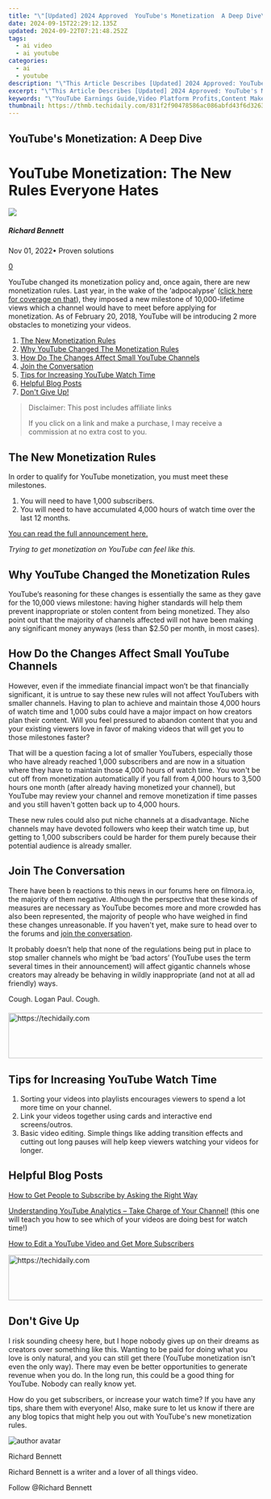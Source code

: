 ```yaml
---
title: "\"[Updated] 2024 Approved  YouTube's Monetization  A Deep Dive\""
date: 2024-09-15T22:29:12.135Z
updated: 2024-09-22T07:21:48.252Z
tags:
  - ai video
  - ai youtube
categories:
  - ai
  - youtube
description: "\"This Article Describes [Updated] 2024 Approved: YouTube's Monetization: A Deep Dive\""
excerpt: "\"This Article Describes [Updated] 2024 Approved: YouTube's Monetization: A Deep Dive\""
keywords: "\"YouTube Earnings Guide,Video Platform Profits,Content Maker Revenue,Streamer Income Strategies,Ad-Driven Viewing Rewards,Media Creator Earning,Video Monetization Basics\""
thumbnail: https://thmb.techidaily.com/831f2f90478586ac086abfd43f6d32639656f49a2d8163ca6c49196e0614246e.jpg
---
```


## YouTube's Monetization: A Deep Dive

# YouTube Monetization: The New Rules Everyone Hates

![](https://images.wondershare.com/filmora/article-images/richard-bennett.jpg)

##### Richard Bennett

 Nov 01, 2022• Proven solutions

[0](#commentsBoxSeoTemplate)

YouTube changed its monetization policy and, once again, there are new monetization rules. Last year, in the wake of the ‘adpocalypse’ ([click here for coverage on that](https://www.filmora.io/community-blog/youtube%E2%80%99s-ad-boycott-and-how-it-probably-won%E2%80%99t-affect-you-201.html)), they imposed a new milestone of 10,000-lifetime views which a channel would have to meet before applying for monetization. As of February 20, 2018, YouTube will be introducing 2 more obstacles to monetizing your videos.

1. [The New Monetization Rules](#newrules)
2. [Why YouTube Changed The Monetization Rules](#why)
3. [How Do The Changes Affect Small YouTube Channels](#smallchannels)
4. [Join the Conversation](#talk)
5. [Tips for Increasing YouTube Watch Time](#tips)
6. [Helpful Blog Posts](#posts)
7. [Don't Give Up!](#dontquit)

>  Disclaimer: This post includes affiliate links
>
>  If you click on a link and make a purchase, I may receive a commission at no extra cost to you.
>

## The New Monetization Rules

In order to qualify for YouTube monetization, you must meet these milestones.

 1. You will need to have 1,000 subscribers.
 2. You will need to have accumulated 4,000 hours of watch time over the last 12 months.

 [You can read the full announcement here.](https://youtube-creators.googleblog.com/2018/01/additional-changes-to-youtube-partner.html)

 _Trying to get monetization on YouTube can feel like this._

## Why YouTube Changed the Monetization Rules

YouTube’s reasoning for these changes is essentially the same as they gave for the 10,000 views milestone: having higher standards will help them prevent inappropriate or stolen content from being monetized. They also point out that the majority of channels affected will not have been making any significant money anyways (less than $2.50 per month, in most cases).

## How Do the Changes Affect Small YouTube Channels

However, even if the immediate financial impact won’t be that financially significant, it is untrue to say these new rules will not affect YouTubers with smaller channels. Having to plan to achieve and maintain those 4,000 hours of watch time and 1,000 subs could have a major impact on how creators plan their content. Will you feel pressured to abandon content that you and your existing viewers love in favor of making videos that will get you to those milestones faster?

  That will be a question facing a lot of smaller YouTubers, especially those who have already reached 1,000 subscribers and are now in a situation where they have to maintain those 4,000 hours of watch time. You won't be cut off from monetization automatically if you fall from 4,000 hours to 3,500 hours one month (after already having monetized your channel), but YouTube may review your channel and remove monetization if time passes and you still haven't gotten back up to 4,000 hours.

These new rules could also put niche channels at a disadvantage. Niche channels may have devoted followers who keep their watch time up, but getting to 1,000 subscribers could be harder for them purely because their potential audience is already smaller.

## Join The Conversation

There have been b reactions to this news in our forums here on filmora.io, the majority of them negative. Although the perspective that these kinds of measures are necessary as YouTube becomes more and more crowded has also been represented, the majority of people who have weighed in find these changes unreasonable. If you haven't yet, make sure to head over to the forums and [join the conversation](https://www.filmora.io/forum/).

It probably doesn’t help that none of the regulations being put in place to stop smaller channels who might be ‘bad actors’ (YouTube uses the term several times in their announcement) will affect gigantic channels whose creators may already be behaving in wildly inappropriate (and not at all ad friendly) ways.

Cough. Logan Paul. Cough.

####  

<!-- affiliate ads begin -->
<a href="https://appsumo.8odi.net/c/5597632/2151888/7443" target="_top" id="2151888">
  <img src="//a.impactradius-go.com/display-ad/7443-2151888" border="0" alt="https://techidaily.com" width="600" height="90"/>
</a>
<img height="0" width="0" src="https://appsumo.8odi.net/i/5597632/2151888/7443" style="position:absolute;visibility:hidden;" border="0" />
<!-- affiliate ads end -->

## Tips for Increasing YouTube Watch Time

1. Sorting your videos into playlists encourages viewers to spend a lot more time on your channel.
2. Link your videos together using cards and interactive end screens/outros.
3. Basic video editing. Simple things like adding transition effects and cutting out long pauses will help keep viewers watching your videos for longer.

## Helpful Blog Posts

[How to Get People to Subscribe by Asking the Right Way](https://tools.techidaily.com/wondershare/filmora/download/)

[Understanding YouTube Analytics – Take Charge of Your Channel!](https://www.filmora.io/community-blog/understanding-youtube-analytics-%E2%80%93-take-charge-of-your-channel%21-286.html) (this one will teach you how to see which of your videos are doing best for watch time!)

[How to Edit a YouTube Video and Get More Subscribers](https://www.filmora.io/community-blog/how-to-edit-a-youtube-video-and-get-more-subscribers-281.html)

<!-- affiliate ads begin -->
<a href="https://appsumo.8odi.net/c/5597632/2082533/7443" target="_top" id="2082533">
  <img src="//a.impactradius-go.com/display-ad/7443-2082533" border="0" alt="https://techidaily.com" width="728" height="90"/>
</a>
<img height="0" width="0" src="https://appsumo.8odi.net/i/5597632/2082533/7443" style="position:absolute;visibility:hidden;" border="0" />
<!-- affiliate ads end -->

## Don't Give Up

I risk sounding cheesy here, but I hope nobody gives up on their dreams as creators over something like this. Wanting to be paid for doing what you love is only natural, and you can still get there (YouTube monetization isn't even the only way). There may even be better opportunities to generate revenue when you do. In the long run, this could be a good thing for YouTube. Nobody can really know yet.

How do you get subscribers, or increase your watch time? If you have any tips, share them with everyone! Also, make sure to let us know if there are any blog topics that might help you out with YouTube's new monetization rules.

![author avatar](https://images.wondershare.com/filmora/article-images/richard-bennett.jpg)

Richard Bennett

Richard Bennett is a writer and a lover of all things video.

Follow @Richard Bennett

<ins class="adsbygoogle"
     style="display:block"
     data-ad-format="autorelaxed"
     data-ad-client="ca-pub-7571918770474297"
     data-ad-slot="1223367746"></ins>

<ins class="adsbygoogle"
     style="display:block"
     data-ad-client="ca-pub-7571918770474297"
     data-ad-slot="8358498916"
     data-ad-format="auto"
     data-full-width-responsive="true"></ins>




